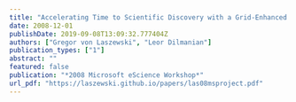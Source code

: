 ```yaml
---
title: "Accelerating Time to Scientific Discovery with a Grid-Enhanced Microsoft Project"
date: 2008-12-01
publishDate: 2019-09-08T13:09:32.777404Z
authors: ["Gregor von Laszewski", "Leor Dilmanian"]
publication_types: ["1"]
abstract: ""
featured: false
publication: "*2008 Microsoft eScience Workshop*"
url_pdf: "https://laszewski.github.io/papers/las08msproject.pdf"
---
```


